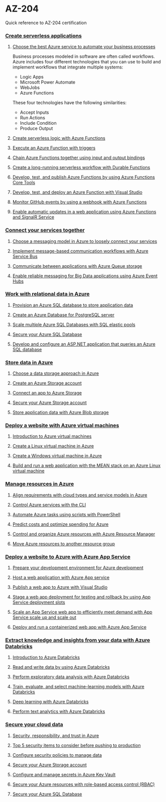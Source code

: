 # AZ-204
Quick reference to AZ-204 certification


### [Create serverless applications](https://docs.microsoft.com/en-us/learn/paths/create-serverless-applications/)

1. [Choose the best Azure service to automate your business processes](https://docs.microsoft.com/en-us/learn/modules/choose-azure-service-to-integrate-and-automate-business-processes/)
    
    Business processes modeled in software are often called workflows. Azure includes four different technologies that you can use to build and implement workflows that integrate multiple systems:

    * Logic Apps
    * Microsoft Power Automate
    * WebJobs
    * Azure Functions
    
    These four technologies have the following similarities:
    * Accept Inputs
    * Run Actions
    * Include Condition
    * Produce Output
    
    

1. [Create serverless logic with Azure Functions](https://docs.microsoft.com/en-us/learn/modules/create-serverless-logic-with-azure-functions/)

1. [Execute an Azure Function with triggers](https://docs.microsoft.com/en-us/learn/modules/execute-azure-function-with-triggers/)

1. [Chain Azure Functions together using input and output bindings](https://docs.microsoft.com/en-us/learn/modules/chain-azure-functions-data-using-bindings/)

1. [Create a long-running serverless workflow with Durable Functions](https://docs.microsoft.com/en-us/learn/modules/create-long-running-serverless-workflow-with-durable-functions/)

1. [Develop, test, and publish Azure Functions by using Azure Functions Core Tools](https://docs.microsoft.com/en-us/learn/modules/develop-test-deploy-azure-functions-with-core-tools/)

1. [Develop, test, and deploy an Azure Function with Visual Studio](https://docs.microsoft.com/en-us/learn/modules/develop-test-deploy-azure-functions-with-visual-studio/)

1. [Monitor GitHub events by using a webhook with Azure Functions](https://docs.microsoft.com/en-us/learn/modules/monitor-github-events-with-a-function-triggered-by-a-webhook/)

1. [Enable automatic updates in a web application using Azure Functions and SignalR Service](https://docs.microsoft.com/en-us/learn/modules/automatic-update-of-a-webapp-using-azure-functions-and-signalr/)


### [Connect your services together](https://docs.microsoft.com/en-us/learn/paths/connect-your-services-together/)

1. [Choose a messaging model in Azure to loosely connect your services](https://docs.microsoft.com/en-us/learn/modules/choose-a-messaging-model-in-azure-to-connect-your-services/)

1. [Implement message-based communication workflows with Azure Service Bus](https://docs.microsoft.com/en-us/learn/modules/implement-message-workflows-with-service-bus/)

1. [Communicate between applications with Azure Queue storage](https://docs.microsoft.com/en-us/learn/modules/communicate-between-apps-with-azure-queue-storage/)

1. [Enable reliable messaging for Big Data applications using Azure Event Hubs](https://docs.microsoft.com/en-us/learn/modules/enable-reliable-messaging-for-big-data-apps-using-event-hubs/)


### [Work with relational data in Azure](https://docs.microsoft.com/en-us/learn/paths/work-with-relational-data-in-azure/)

1. [Provision an Azure SQL database to store application data](https://docs.microsoft.com/en-us/learn/modules/provision-azure-sql-db/)

1. [Create an Azure Database for PostgreSQL server](https://docs.microsoft.com/en-us/learn/modules/create-azure-db-for-postgresql-server/)

1. [Scale multiple Azure SQL Databases with SQL elastic pools](https://docs.microsoft.com/en-us/learn/modules/scale-sql-databases-elastic-pools/)

1. [Secure your Azure SQL Database](https://docs.microsoft.com/en-us/learn/modules/secure-your-azure-sql-database/)

1. [Develop and configure an ASP.NET application that queries an Azure SQL database](https://docs.microsoft.com/en-us/learn/modules/develop-app-that-queries-azure-sql/)


### [Store data in Azure](https://docs.microsoft.com/en-us/learn/paths/store-data-in-azure/)

1. [Choose a data storage approach in Azure](https://docs.microsoft.com/en-us/learn/modules/choose-storage-approach-in-azure/)

1. [Create an Azure Storage account](https://docs.microsoft.com/en-us/learn/modules/create-azure-storage-account/)

1. [Connect an app to Azure Storage](https://docs.microsoft.com/en-us/learn/modules/connect-an-app-to-azure-storage/)

1. [Secure your Azure Storage account](https://docs.microsoft.com/en-us/learn/modules/secure-azure-storage-account/)

1. [Store application data with Azure Blob storage](https://docs.microsoft.com/en-us/learn/modules/store-app-data-with-azure-blob-storage/)


### [Deploy a website with Azure virtual machines](https://docs.microsoft.com/en-us/learn/paths/deploy-a-website-with-azure-virtual-machines/)

1. [Introduction to Azure virtual machines](https://docs.microsoft.com/en-us/learn/modules/intro-to-azure-virtual-machines/)

1. [Create a Linux virtual machine in Azure](https://docs.microsoft.com/en-us/learn/modules/create-linux-virtual-machine-in-azure/)

1. [Create a Windows virtual machine in Azure](https://docs.microsoft.com/en-us/learn/modules/create-windows-virtual-machine-in-azure/)

1. [Build and run a web application with the MEAN stack on an Azure Linux virtual machine](https://docs.microsoft.com/en-us/learn/modules/build-a-web-app-with-mean-on-a-linux-vm/)


### [Manage resources in Azure](https://docs.microsoft.com/en-us/learn/paths/manage-resources-in-azure/)

1. [Align requirements with cloud types and service models in Azure](https://docs.microsoft.com/en-us/learn/modules/align-requirements-in-azure/)

1. [Control Azure services with the CLI](https://docs.microsoft.com/en-us/learn/modules/control-azure-services-with-cli/)

1. [Automate Azure tasks using scripts with PowerShell](https://docs.microsoft.com/en-us/learn/modules/automate-azure-tasks-with-powershell/)

1. [Predict costs and optimize spending for Azure](https://docs.microsoft.com/en-us/learn/modules/predict-costs-and-optimize-spending/)

1. [Control and organize Azure resources with Azure Resource Manager](https://docs.microsoft.com/en-us/learn/modules/control-and-organize-with-azure-resource-manager/)

1. [Move Azure resources to another resource group](https://docs.microsoft.com/en-us/learn/modules/move-azure-resources-another-resource-group/)


### [Deploy a website to Azure with Azure App Service](https://docs.microsoft.com/en-us/learn/paths/deploy-a-website-with-azure-app-service/)

1. [Prepare your development environment for Azure development](https://docs.microsoft.com/en-us/learn/modules/prepare-your-dev-environment-for-azure-development/)

1. [Host a web application with Azure App service](https://docs.microsoft.com/en-us/learn/modules/host-a-web-app-with-azure-app-service/)

1. [Publish a web app to Azure with Visual Studio](https://docs.microsoft.com/en-us/learn/modules/publish-azure-web-app-with-visual-studio/)

1. [Stage a web app deployment for testing and rollback by using App Service deployment slots](https://docs.microsoft.com/en-us/learn/modules/stage-deploy-app-service-deployment-slots/)

1. [Scale an App Service web app to efficiently meet demand with App Service scale up and scale out](https://docs.microsoft.com/en-us/learn/modules/app-service-scale-up-scale-out/)

1. [Deploy and run a containerized web app with Azure App Service](https://docs.microsoft.com/en-us/learn/modules/deploy-run-container-app-service/)


### [Extract knowledge and insights from your data with Azure Databricks](https://docs.microsoft.com/en-us/learn/paths/data-science/)

1. [Introduction to Azure Databricks](https://docs.microsoft.com/en-us/learn/modules/intro-to-azure-databricks/)

1. [Read and write data by using Azure Databricks](https://docs.microsoft.com/en-us/learn/modules/read-and-write-data-using-azure-databricks/)

1. [Perform exploratory data analysis with Azure Databricks](https://docs.microsoft.com/en-us/learn/modules/perform-exploratory-data-analysis-with-azure-databricks/)

1. [Train, evaluate, and select machine-learning models with Azure Databricks](https://docs.microsoft.com/en-us/learn/modules/perform-model-training-evaluation-and-selection-with-azure-databricks/)

1. [Deep learning with Azure Databricks](https://docs.microsoft.com/en-us/learn/modules/deep-learning-in-azure-databricks/)

1. [Perform text analytics with Azure Databricks](https://docs.microsoft.com/en-us/learn/modules/perform-text-analytics-with-azure-databricks/)


### [Secure your cloud data](https://docs.microsoft.com/en-us/learn/paths/secure-your-cloud-data/)

1. [Security, responsibility, and trust in Azure](https://docs.microsoft.com/en-us/learn/modules/intro-to-security-in-azure/)

1. [Top 5 security items to consider before pushing to production](https://docs.microsoft.com/en-us/learn/modules/top-5-security-items-to-consider/)

1. [Configure security policies to manage data](https://docs.microsoft.com/en-us/learn/modules/configure-security-policies-to-manage-data/)

1. [Secure your Azure Storage account](https://docs.microsoft.com/en-us/learn/modules/secure-azure-storage-account/)

1. [Configure and manage secrets in Azure Key Vault](https://docs.microsoft.com/en-us/learn/modules/configure-and-manage-azure-key-vault/)

1. [Secure your Azure resources with role-based access control (RBAC)](https://docs.microsoft.com/en-us/learn/modules/secure-azure-resources-with-rbac/)

1. [Secure your Azure SQL Database](https://docs.microsoft.com/en-us/learn/modules/secure-your-azure-sql-database/)
